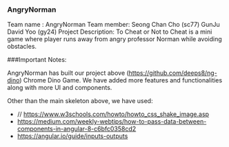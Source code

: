 ### AngryNorman

Team name : AngryNorman 
Team member: Seong Chan Cho (sc77) GunJu David Yoo (gy24)
Project Description: To Cheat or Not to Cheat is a mini game where player runs away from angry professor Norman while avoiding obstacles. 

###Important Notes:

AngryNorman has built our project above (https://github.com/deeps8/ng-dino) Chrome Dino Game. 
We have added more features and functionalities along with more UI and components. 

Other than the main skeleton above, we have used:

- // https://www.w3schools.com/howto/howto_css_shake_image.asp
- https://medium.com/weekly-webtips/how-to-pass-data-between-components-in-angular-8-c6bfc0358cd2
- https://angular.io/guide/inputs-outputs
